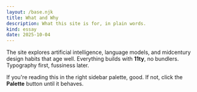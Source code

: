 ```yaml
---
layout: /base.njk
title: What and Why
description: What this site is for, in plain words.
kind: essay
date: 2025-10-04
---
```


The site explores artificial intelligence, language models, and midcentury design habits that age well.
Everything builds with **11ty**, no bundlers. Typography first, fussiness later.

If you're reading this in the right sidebar palette, good. If not, click the **Palette** button until it behaves.
